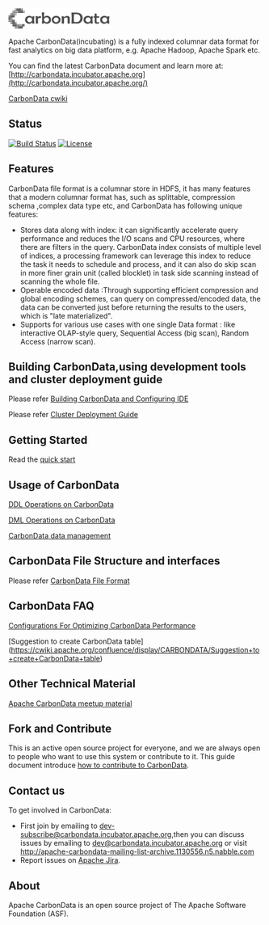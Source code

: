 <!--
    Licensed to the Apache Software Foundation (ASF) under one
    or more contributor license agreements.  See the NOTICE file
    distributed with this work for additional information
    regarding copyright ownership.  The ASF licenses this file
    to you under the Apache License, Version 2.0 (the
    "License"); you may not use this file except in compliance
    with the License.  You may obtain a copy of the License at

      http://www.apache.org/licenses/LICENSE-2.0

    Unless required by applicable law or agreed to in writing,
    software distributed under the License is distributed on an
    "AS IS" BASIS, WITHOUT WARRANTIES OR CONDITIONS OF ANY
    KIND, either express or implied.  See the License for the
    specific language governing permissions and limitations
    under the License.
-->

<img src="/docs/images/format/CarbonData_logo.png" width="200" height="40">

Apache CarbonData(incubating) is a fully indexed columnar data format for fast analytics on big data platform, e.g. Apache Hadoop, Apache Spark etc.

You can find the latest CarbonData document and learn more at:
[http://carbondata.incubator.apache.org](http://carbondata.incubator.apache.org/)

[CarbonData cwiki](https://cwiki.apache.org/confluence/display/CARBONDATA/)

## Status
[![Build Status](https://travis-ci.org/apache/incubator-carbondata.svg?branch=master)](https://travis-ci.org/apache/incubator-carbondata)
[![License](https://img.shields.io/badge/license-Apache%202-4EB1BA.svg)](https://www.apache.org/licenses/LICENSE-2.0.html)

## Features
CarbonData file format is a columnar store in HDFS, it has many features that a modern columnar format has, such as splittable, compression schema ,complex data type etc, and CarbonData has following unique features:
* Stores data along with index: it can significantly accelerate query performance and reduces the I/O scans and CPU resources, where there are filters in the query.  CarbonData index consists of multiple level of indices, a processing framework can leverage this index to reduce the task it needs to schedule and process, and it can also do skip scan in more finer grain unit (called blocklet) in task side scanning instead of scanning the whole file. 
* Operable encoded data :Through supporting efficient compression and global encoding schemes, can query on compressed/encoded data, the data can be converted just before returning the results to the users, which is "late materialized". 
* Supports for various use cases with one single Data format : like interactive OLAP-style query, Sequential Access (big scan), Random Access (narrow scan). 

## Building CarbonData,using development tools and cluster deployment guide
Please refer [Building CarbonData and Configuring IDE](https://cwiki.apache.org/confluence/display/CARBONDATA/Building+CarbonData+And+IDE+Configuration)

Please refer [Cluster Deployment Guide](https://cwiki.apache.org/confluence/display/CARBONDATA/Cluster+deployment+guide)

## Getting Started
Read the [quick start](https://cwiki.apache.org/confluence/display/CARBONDATA/Quick+Start)

## Usage of CarbonData
 [DDL Operations on CarbonData](https://cwiki.apache.org/confluence/display/CARBONDATA/DDL+operations+on+CarbonData) 
 
 [DML Operations on CarbonData](https://cwiki.apache.org/confluence/display/CARBONDATA/DML+operations+on+CarbonData)  
 
 [CarbonData data management](https://cwiki.apache.org/confluence/display/CARBONDATA/Data+Management)  

## CarbonData File Structure and interfaces
Please refer [CarbonData File Format](https://cwiki.apache.org/confluence/display/CARBONDATA/CarbonData+File+Structure+and+Format)

## CarbonData FAQ 
[Configurations For Optimizing CarbonData Performance](https://cwiki.apache.org/confluence/display/CARBONDATA/Configurations+For+Optimizing+CarbonData+Performance)

[Suggestion to create CarbonData table]
(https://cwiki.apache.org/confluence/display/CARBONDATA/Suggestion+to+create+CarbonData+table)

## Other Technical Material
[Apache CarbonData meetup material](docs/Apache-CarbonData-meetup-material.pdf)

## Fork and Contribute
This is an active open source project for everyone, and we are always open to people who want to use this system or contribute to it. 
This guide document introduce [how to contribute to CarbonData](https://cwiki.apache.org/confluence/display/CARBONDATA/Contributing+to+CarbonData).

## Contact us
To get involved in CarbonData:

* First join by emailing to [dev-subscribe@carbondata.incubator.apache.org](mailto:dev-subscribe@carbondata.incubator.apache.org),then you can discuss issues by emailing to [dev@carbondata.incubator.apache.org](mailto:dev@carbondata.incubator.apache.org) or visit http://apache-carbondata-mailing-list-archive.1130556.n5.nabble.com
* Report issues on [Apache Jira](https://issues.apache.org/jira/browse/CARBONDATA).

## About
Apache CarbonData is an open source project of The Apache Software Foundation (ASF).

